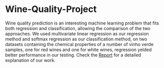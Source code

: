 # Wine-Quality-Project

Wine quality prediction is an interesting machine learning problem that fits both regression and classification, allowing the comparison of the two approaches. We used multivariate linear regression as our regression method and softmax regression as our classification method, on two datasets containing the chemical properties of a number of vinho verde samples, one for red wines and one for white wines, regression yelded better performance in our testing.
Check the [Report]() for a detailed explanation of our work.
